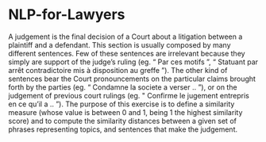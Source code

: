 # NLP-for-Lawyers
A judgement is the final decision of a Court about a litigation between a plaintiff and a
defendant. This section is usually composed by many different sentences. Few of these
sentences are irrelevant because they simply are support of the judge’s ruling (eg. “ Par ces
motifs ”, “ Statuant par arrêt contradictoire mis à disposition au greffe ”). The other kind of
sentences bear the Court pronouncements on the particular claims brought forth by the parties
(eg. “ Condamne la societe a verser .. ”), or on the judgement of previous court rulings (eg.
" Confirme le jugement entrepris en ce qu’il a .. ”).
The purpose of this exercise is to define a similarity measure (whose value is between 0 and
1, being 1 the highest similarity score) and to compute the similarity distances between a
given set of phrases representing topics, and sentences that make the judgement.

